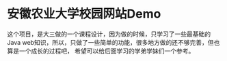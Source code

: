 # 安徽农业大学校园网站Demo

这个项目，是大三做的一个课程设计，因为做的时候，只学习了一些最基础的Java web知识，所以，只做了一些简单的功能，很多地方做的还不够完善，但也算是一个成长的过程吧，
希望可以给后面学习的学弟学妹们一个参考。
